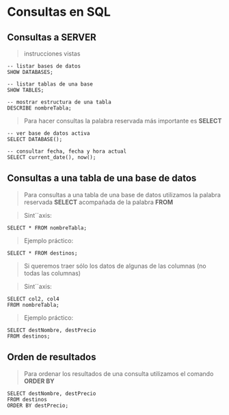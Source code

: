 # Consultas en SQL

## Consultas a SERVER  

> instrucciones vistas 

    -- listar bases de datos  
    SHOW DATABASES;  

    -- listar tablas de una base  
    SHOW TABLES;  

    -- mostrar estructura de una tabla  
    DESCRIBE nombreTabla;

> Para hacer consultas la palabra reservada 
> más importante es **SELECT** 

    -- ver base de datos activa 
    SELECT DATABASE();  

    -- consultar fecha, fecha y hora actual
    SELECT current_date(), now();  

## Consultas a una tabla de una base de datos

> Para consultas a una tabla de una base de datos
> utilizamos la palabra reservada **SELECT** 
> acompañada de la palabra **FROM**
 
> Sint´´axis: 

    SELECT * FROM nombreTabla; 

> Ejemplo práctico:

    SELECT * FROM destinos; 

> Si queremos traer sólo los datos de algunas de las columnas
> (no todas las columnas)

> Sint´´axis:

    SELECT col2, col4   
    FROM nombreTabla; 

> Ejemplo práctico:

    SELECT destNombre, destPrecio   
    FROM destinos; 

## Orden de resultados 
> Para ordenar los resultados de una consulta
> utilizamos el comando **ORDER BY** 

    SELECT destNombre, destPrecio  
    FROM destinos  
    ORDER BY destPrecio;

